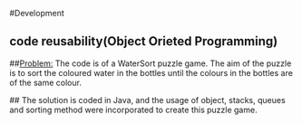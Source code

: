 #Development
## code reusability(Object Orieted Programming)

##<Problem:>
The code is of a WaterSort puzzle game.
The aim of the puzzle is to sort the coloured water in the bottles until the colours in the bottles are of the same colour.

##<Solution :>
The solution is coded in Java, and the usage of object, stacks, queues and sorting method were incorporated to create this puzzle game.
